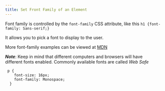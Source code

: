 ```yaml
---
title: Set Front Family of an Element
---
```

Font family is controlled by the `font-family` CSS attribute, like this `h1 {font-family: Sans-serif;}`

It allows you to pick a font to display to the user.

More font-family examples can be viewed at <a href='https://developer.mozilla.org/en-US/docs/Web/CSS/font-family' target='_blank' rel='nofollow'>MDN</a>

**_Note_**: Keep in mind that different computers and browsers will have different fonts enabled. Commonly available fonts are called _Web Safe_

     p {
        font-size: 16px;
        font-family: Monospace;
      }